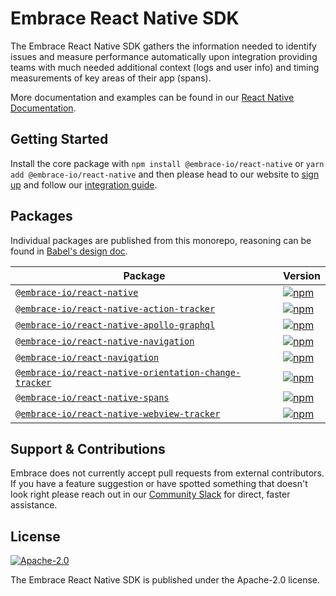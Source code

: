 # Embrace React Native SDK

The Embrace React Native SDK gathers the information needed to identify issues and measure performance automatically
upon integration providing teams with much needed additional context (logs and user info) and timing measurements of
key areas of their app (spans).

More documentation and examples can be found in our [React Native Documentation](https://embrace.io/docs/react-native/).

## Getting Started

Install the core package with `npm install @embrace-io/react-native` or `yarn add @embrace-io/react-native` and then
please head to our website to [sign up](https://dash.embrace.io/signup/) and follow our [integration guide](./packages/core/README.md).

## Packages

Individual packages are published from this monorepo, reasoning can be found in [Babel's design doc](https://github.com/babel/babel/blob/main/doc/design/monorepo.md).

| Package                                                                                | Version                                                                                                                                                                                       |
|----------------------------------------------------------------------------------------|-----------------------------------------------------------------------------------------------------------------------------------------------------------------------------------------------|
| [`@embrace-io/react-native`](./packages/core)                                          | [![npm](https://img.shields.io/npm/v/@embrace-io/react-native.svg?maxAge=3600)](https://www.npmjs.com/package/@embrace-io/react-native)                                                       |
| [`@embrace-io/react-native-action-tracker`](./packages/action-tracker)                 | [![npm](https://img.shields.io/npm/v/@embrace-io/react-native-action-tracker.svg?maxAge=3600)](https://www.npmjs.com/package/@embrace-io/react-native-action-tracker)                         |
| [`@embrace-io/react-native-apollo-graphql`](./packages/apollo-graphql)                 | [![npm](https://img.shields.io/npm/v/@embrace-io/react-native-apollo-graphql.svg?maxAge=3600)](https://www.npmjs.com/package/@embrace-io/react-native-apollo-graphql)                         |
| [`@embrace-io/react-native-navigation`](./packages/react-native-navigation)            | [![npm](https://img.shields.io/npm/v/@embrace-io/react-native-navigation.svg?maxAge=3600)](https://www.npmjs.com/package/@embrace-io/react-native-navigation)                                 |
| [`@embrace-io/react-navigation`](./packages/react-navigation)                          | [![npm](https://img.shields.io/npm/v/@embrace-io/react-navigation.svg?maxAge=3600)](https://www.npmjs.com/package/@embrace-io/react-navigation)                                               |
| [`@embrace-io/react-native-orientation-change-tracker`](./packages/screen-orientation) | [![npm](https://img.shields.io/npm/v/@embrace-io/react-native-orientation-change-tracker.svg?maxAge=3600)](https://www.npmjs.com/package/@embrace-io/react-native-orientation-change-tracker) |
| [`@embrace-io/react-native-spans`](./packages/spans)                                   | [![npm](https://img.shields.io/npm/v/@embrace-io/react-native-spans.svg?maxAge=3600)](https://www.npmjs.com/package/@embrace-io/react-native-spans)                                           |
| [`@embrace-io/react-native-webview-tracker`](./packages/webview-tracker)               | [![npm](https://img.shields.io/npm/v/@embrace-io/react-native-webview-tracker.svg?maxAge=3600)](https://www.npmjs.com/package/@embrace-io/react-native-webview-tracker)                       |

## Support & Contributions
Embrace does not currently accept pull requests from external contributors. If you have a feature suggestion or have spotted something that doesn't look right please reach out in our [Community Slack](https://join.slack.com/t/embraceio-community/shared_invite/zt-ywr4jhzp-DLROX0ndN9a0soHMf6Ksow) for direct, faster assistance.

## License
[![Apache-2.0](https://img.shields.io/badge/license-Apache--2.0-orange)](./LICENSE.txt)

The Embrace React Native SDK is published under the Apache-2.0 license.



